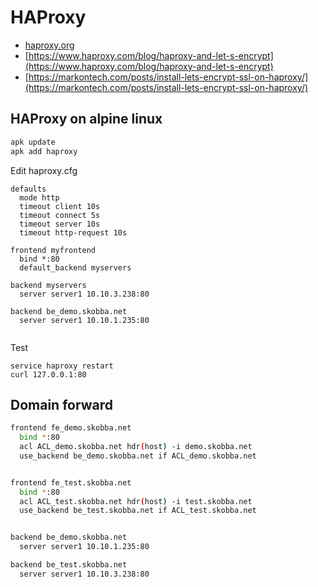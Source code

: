 # HAProxy
* [haproxy.org](haproxy.org)
* [https://www.haproxy.com/blog/haproxy-and-let-s-encrypt](https://www.haproxy.com/blog/haproxy-and-let-s-encrypt)
* [https://markontech.com/posts/install-lets-encrypt-ssl-on-haproxy/](https://markontech.com/posts/install-lets-encrypt-ssl-on-haproxy/)

## HAProxy on alpine linux
```sh
apk update
apk add haproxy
```

Edit haproxy.cfg
```
defaults
  mode http
  timeout client 10s
  timeout connect 5s
  timeout server 10s 
  timeout http-request 10s

frontend myfrontend
  bind *:80
  default_backend myservers

backend myservers
  server server1 10.10.3.238:80

backend be_demo.skobba.net
  server server1 10.10.1.235:80


```

Test
```
service haproxy restart
curl 127.0.0.1:80
```

## Domain forward
```sh
frontend fe_demo.skobba.net
  bind *:80
  acl ACL_demo.skobba.net hdr(host) -i demo.skobba.net
  use_backend be_demo.skobba.net if ACL_demo.skobba.net


frontend fe_test.skobba.net
  bind *:80
  acl ACL_test.skobba.net hdr(host) -i test.skobba.net
  use_backend be_test.skobba.net if ACL_test.skobba.net


backend be_demo.skobba.net
  server server1 10.10.1.235:80

backend be_test.skobba.net
  server server1 10.10.3.238:80
```
